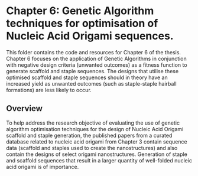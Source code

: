 # Chapter 6: Genetic Algorithm techniques for optimisation of Nucleic Acid Origami sequences.

This folder contains the code and resources for Chapter 6 of the thesis. Chapter 6 focuses on the application of Genetic Algorithms in conjunction with negative design criteria (unwanted outcomes) as a fitness function to generate scaffold and staple sequences. The designs that utilise these optimised scaffold and staple sequences should in theory have an increased yield as unwanted outcomes (such as staple-staple hairball formations) are less likely to occur.

## Overview

To help address the research objective of evaluating the use of genetic algorithm optimisation techniques for the design of Nucleic Acid Origami scaffold and staple generation, the published papers from a curated database related to nucleic acid origami from Chapter 3 contain sequence data (scaffold and staples used to create the nanostructures) and also contain the designs of select origami nanostructures. Generation of staple and scaffold sequences that result in a larger quantity of well-folded nucleic acid origami is of importance.
